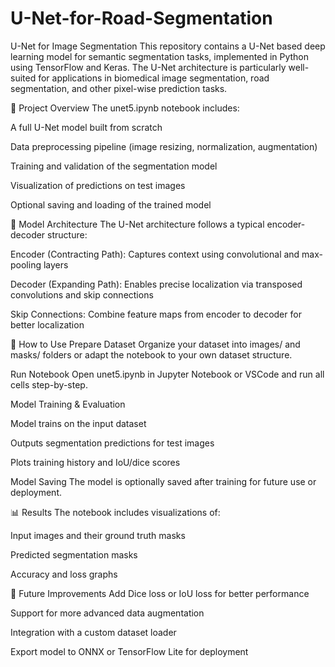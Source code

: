 # U-Net-for-Road-Segmentation
U-Net for Image Segmentation
This repository contains a U-Net based deep learning model for semantic segmentation tasks, implemented in Python using TensorFlow and Keras. The U-Net architecture is particularly well-suited for applications in biomedical image segmentation, road segmentation, and other pixel-wise prediction tasks.

📘 Project Overview
The unet5.ipynb notebook includes:

A full U-Net model built from scratch

Data preprocessing pipeline (image resizing, normalization, augmentation)

Training and validation of the segmentation model

Visualization of predictions on test images

Optional saving and loading of the trained model

🧠 Model Architecture
The U-Net architecture follows a typical encoder-decoder structure:

Encoder (Contracting Path): Captures context using convolutional and max-pooling layers

Decoder (Expanding Path): Enables precise localization via transposed convolutions and skip connections

Skip Connections: Combine feature maps from encoder to decoder for better localization

🧪 How to Use
Prepare Dataset
Organize your dataset into images/ and masks/ folders or adapt the notebook to your own dataset structure.

Run Notebook
Open unet5.ipynb in Jupyter Notebook or VSCode and run all cells step-by-step.

Model Training & Evaluation

Model trains on the input dataset

Outputs segmentation predictions for test images

Plots training history and IoU/dice scores

Model Saving
The model is optionally saved after training for future use or deployment.

📊 Results
The notebook includes visualizations of:

Input images and their ground truth masks

Predicted segmentation masks

Accuracy and loss graphs

📌 Future Improvements
Add Dice loss or IoU loss for better performance

Support for more advanced data augmentation

Integration with a custom dataset loader

Export model to ONNX or TensorFlow Lite for deployment
